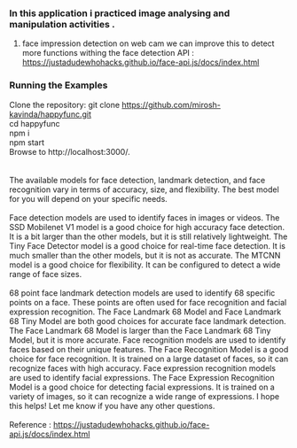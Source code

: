 ### In this application i practiced image analysing and manipulation activities .


1. face impression detection on web cam 
    we can improve this to detect more functions withing the face detection 
    API : https://justadudewhohacks.github.io/face-api.js/docs/index.html 

### Running the Examples
Clone the repository:
git clone https://github.com/mirosh-kavinda/happyfunc.git
<br>
cd happyfunc<br>
npm i<br>
npm start<br>
Browse to http://localhost:3000/.<br>
<br><br>
The available models for face detection, landmark detection, and face recognition vary in terms of accuracy, size, and flexibility. The best model for you will depend on your specific needs.
<br><br>
Face detection models are used to identify faces in images or videos. The SSD Mobilenet V1 model is a good choice for high accuracy face detection. It is a bit larger than the other models, but it is still relatively lightweight. The Tiny Face Detector model is a good choice for real-time face detection. It is much smaller than the other models, but it is not as accurate. The MTCNN model is a good choice for flexibility. It can be configured to detect a wide range of face sizes.<br><br>
68 point face landmark detection models are used to identify 68 specific points on a face. These points are often used for face recognition and facial expression recognition. The Face Landmark 68 Model and Face Landmark 68 Tiny Model are both good choices for accurate face landmark detection. The Face Landmark 68 Model is larger than the Face Landmark 68 Tiny Model, but it is more accurate.
Face recognition models are used to identify faces based on their unique features. The Face Recognition Model is a good choice for face recognition. It is trained on a large dataset of faces, so it can recognize faces with high accuracy.
Face expression recognition models are used to identify facial expressions. The Face Expression Recognition Model is a good choice for detecting facial expressions. It is trained on a variety of images, so it can recognize a wide range of expressions.
I hope this helps! Let me know if you have any other questions.
<br><br>
Reference : https://justadudewhohacks.github.io/face-api.js/docs/index.html 
<br>
<br>
<br>
<br>
